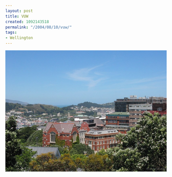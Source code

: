 ```yaml
---
layout: post
title: VUW
created: 1092143518
permalink: "/2004/08/10/vuw/"
tags:
- Wellington
---
```


<img src="/image/images/130_3080-1096.jpg"/>

